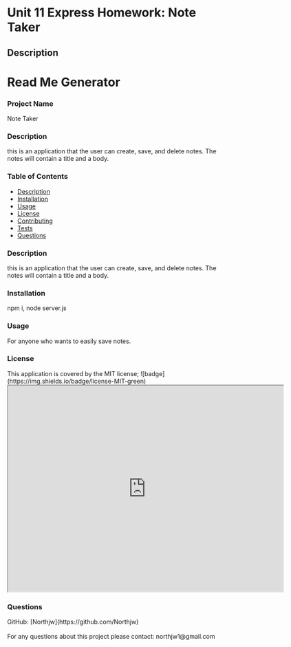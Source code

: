 # Unit 11 Express Homework: Note Taker

## Description

<h1>Read Me Generator </h1>

   <h3>Project Name</h3>
   Note Taker
   <br />

<h3> Description </h3>
this is an application that the user can create, save, and delete notes. The notes will contain a title and a body.
<br />


<h3> Table of Contents </h3>

- [Description](#description)<br />
- [Installation](#installation)<br />
- [Usage](#usage)<br />
- [License](#license)<br />
- [Contributing](#contributing)<br />
- [Tests](#tests)<br />
- [Questions](#questions)<br />


<h3>Description</h3>
    this is an application that the user can create, save, and delete notes. The notes will contain a title and a body.
<h3>Installation</h3>
    npm i, node server.js
 <h3> Usage</h3>
    For anyone who wants to easily save notes.
  <h3> License</h3>
  This application is covered by the MIT license;
  ![badge](https://img.shields.io/badge/license-MIT-green)
  
  <iframe src="https://drive.google.com/file/d/1YPfv_8ruZg-qjQbjfShbB7tjIZUCyvp8/preview" width="640" height="480"></iframe>

  <br />

 <h3> Questions </h3> 
 GitHub: [Northjw](https://github.com/Northjw) <br />
<br />
 For any questions about this project please contact: northjw1@gmail.com <br /><br />
